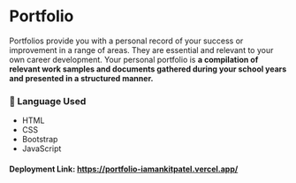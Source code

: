 # Portfolio

<p>Portfolios provide you with a personal record of your success or improvement in a range of areas. They are essential and relevant to your own career development. Your personal portfolio is <spna><b>a compilation of relevant work samples and documents gathered during your school years and presented in a structured manner.</b></span></p>

<h3>🚀 Language Used</h3>
<ul>
<li>HTML</li>
<li>CSS</li>
<li>Bootstrap</li>
<li>JavaScript</li>
</ul>

<h4>Deployment Link: <a href="https://portfolio-iamankitpatel.vercel.app/">https://portfolio-iamankitpatel.vercel.app/</a></h4>
